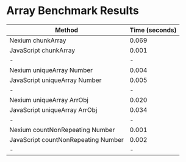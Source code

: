 # Array Benchmark Results

| Method                              | Time (seconds) |
| ----------------------------------- | -------------- |
| Nexium chunkArray                   | 0.069          |
| JavaScript chunkArray               | 0.001          |
| -                                   | -              |
| Nexium uniqueArray Number           | 0.004          |
| JavaScript uniqueArray Number       | 0.005          |
| -                                   | -              |
| Nexium uniqueArray ArrObj           | 0.020          |
| JavaScript uniqueArray ArrObj       | 0.034          |
| -                                   | -              |
| Nexium countNonRepeating Number     | 0.001          |
| JavaScript countNonRepeating Number | 0.002          |
| -                                   | -              |
